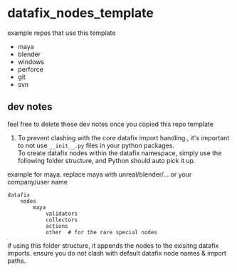 # datafix_nodes_template

example repos that use this template
- maya
- blender
- windows
- perforce
- git
- svn

## dev notes
feel free to delete these dev notes once you copied this repo template

1. To prevent clashing with the core datafix import handling., it's important to not use `__init__.py` files in your python packages.  
To create datafix nodes within the datafix namespace, simply use the following folder structure, and Python should auto pick it up.

example for maya. replace maya with unreal/blender/... or your company/user name
```
datafix
    nodes
        maya
            validators
            collectors
            actions
            other  # for the rare special nodes
```
if using this folder structure, it appends the nodes to the exisitng datafix imports.
ensure you do not clash with default datafix node names & import paths.

